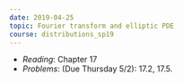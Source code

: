 ```yaml
---
date: 2019-04-25
topic: Fourier transform and elliptic PDE
course: distributions_sp19
---
```


- *Reading*: Chapter 17
- *Problems*: (Due Thursday 5/2): 17.2, 17.5.


